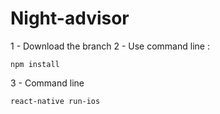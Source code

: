 # Night-advisor

1 - Download the branch
2 - Use command line : 
```
npm install
```
3 - Command line 
```
react-native run-ios
```
